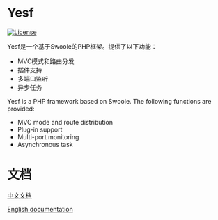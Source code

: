 # Yesf

[![License](https://img.shields.io/badge/license-apache2-blue.svg)](LICENSE)

Yesf是一个基于Swoole的PHP框架。提供了以下功能：

* MVC模式和路由分发
* 插件支持
* 多端口监听
* 异步任务

Yesf is a PHP framework based on Swoole. The following functions are provided:

* MVC mode and route distribution
* Plug-in support
* Multi-port monitoring
* Asynchronous task

# 文档

[中文文档](http://yesf.mydoc.io/)

[English documentation](http://yesf-en.mydoc.io/)